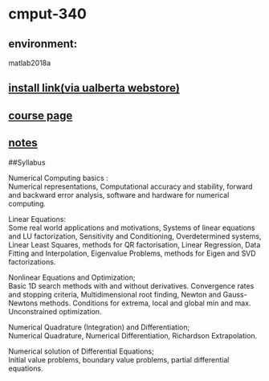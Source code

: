 # cmput-340
## environment: 
matlab2018a <br/>
## [install link(via ualberta webstore)](https://ualberta.onthehub.com/WebStore/OfferingDetails.aspx?o=ab4b4e92-94e1-e611-9425-b8ca3a5db7a1) <br/>

## [course page](http://ugweb.cs.ualberta.ca/~vis/courses/num/index340.htm)<br/>
## [notes](http://cis.poly.edu/~mleung/CS4744/f04/Heath/) <br/>

##Syllabus<br/>


Numerical Computing basics :<br/>
  Numerical representations, Computational accuracy and stability, forward and backward error analysis, software and hardware for numerical computing.<br/>

Linear Equations:<br/>
  Some real world applications and motivations, Systems of linear equations and LU factorization, Sensitivity and Conditioning, Overdetermined systems, Linear Least Squares, methods for QR factorisation, Linear Regression, Data Fitting and Interpolation, Eigenvalue Problems, methods for Eigen and SVD factorizations.<br/>

Nonlinear Equations and Optimization;<br/>
  Basic 1D search methods with and without derivatives. Convergence rates and stopping criteria, Multidimensional root finding, Newton and Gauss-Newtons methods. Conditions for extrema, local and global min and max. Unconstrained optimization.<br/>

Numerical Quadrature (Integration) and Differentiation;<br/>
  Numerical Quadrature, Numerical Differentiation, Richardson Extrapolation.<br/>

Numerical solution of Differential Equations;<br/>
  Initial value problems, boundary value problems, partial differential equations.<br/>
